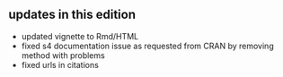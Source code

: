 ## updates in this edition

 - updated vignette to Rmd/HTML
 - fixed s4 documentation issue as requested from CRAN by removing method with problems
 - fixed urls in citations
